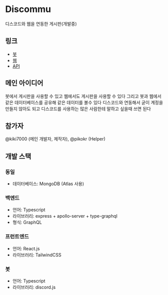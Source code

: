 # Discommu
디스코드와 웹을 연동한 게시판(개발중)

## 링크
+ [봇](https://discord.com/api/oauth2/authorize?client_id=761495487215042570&permissions=0&scope=bot)
+ [웹](https://discommu.ga)
+ [API](https://api.discommu.ga/graphql)

## 메인 아이디어
봇에서 게시판을 사용할 수 있고 웹에서도 게시판을 사용할 수 있다
그리고 봇과 웹에서 같은 데이터베이스를 공유해 같은 데이터를 볼수 있다
디스코드와 연동해서 굳이 계정을 만들지 않아도 되고 디스코드를 사용하는 많은 사람한테 말하고 싶을때 쓰면 된다

## 참가자
@kiki7000 (메인 개발자, 제작자), @pikokr (Helper)

## 개발 스택
### 동일
+ 데이터베이스: MongoDB (Atlas 사용)

### 백엔드
+ 언어: Typescript
+ 라이브러리: express + apollo-server + type-graphql
+ 형식: GraphQL

### 프런트엔드
+ 언어: React.js
+ 라이브러리: TailwindCSS

### 봇
+ 언어: Typescript
+ 라이브러리: discord.js
